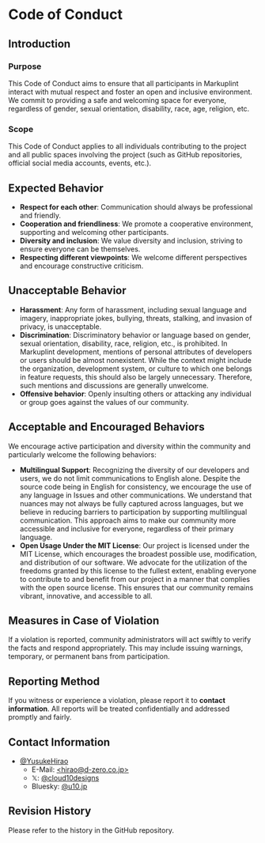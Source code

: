 # Code of Conduct

## Introduction

### Purpose

This Code of Conduct aims to ensure that all participants in Markuplint interact with mutual respect and foster an open and inclusive environment. We commit to providing a safe and welcoming space for everyone, regardless of gender, sexual orientation, disability, race, age, religion, etc.

### Scope

This Code of Conduct applies to all individuals contributing to the project and all public spaces involving the project (such as GitHub repositories, official social media accounts, events, etc.).

## Expected Behavior

- **Respect for each other**: Communication should always be professional and friendly.
- **Cooperation and friendliness**: We promote a cooperative environment, supporting and welcoming other participants.
- **Diversity and inclusion**: We value diversity and inclusion, striving to ensure everyone can be themselves.
- **Respecting different viewpoints**: We welcome different perspectives and encourage constructive criticism.

## Unacceptable Behavior

- **Harassment**: Any form of harassment, including sexual language and imagery, inappropriate jokes, bullying, threats, stalking, and invasion of privacy, is unacceptable.
- **Discrimination**: Discriminatory behavior or language based on gender, sexual orientation, disability, race, religion, etc., is prohibited. In Markuplint development, mentions of personal attributes of developers or users should be almost nonexistent. While the context might include the organization, development system, or culture to which one belongs in feature requests, this should also be largely unnecessary. Therefore, such mentions and discussions are generally unwelcome.
- **Offensive behavior**: Openly insulting others or attacking any individual or group goes against the values of our community.

## Acceptable and Encouraged Behaviors

We encourage active participation and diversity within the community and particularly welcome the following behaviors:

- **Multilingual Support**: Recognizing the diversity of our developers and users, we do not limit communications to English alone. Despite the source code being in English for consistency, we encourage the use of any language in Issues and other communications. We understand that nuances may not always be fully captured across languages, but we believe in reducing barriers to participation by supporting multilingual communication. This approach aims to make our community more accessible and inclusive for everyone, regardless of their primary language.
- **Open Usage Under the MIT License**: Our project is licensed under the MIT License, which encourages the broadest possible use, modification, and distribution of our software. We advocate for the utilization of the freedoms granted by this license to the fullest extent, enabling everyone to contribute to and benefit from our project in a manner that complies with the open source license. This ensures that our community remains vibrant, innovative, and accessible to all.

## Measures in Case of Violation

If a violation is reported, community administrators will act swiftly to verify the facts and respond appropriately. This may include issuing warnings, temporary, or permanent bans from participation.

## Reporting Method

If you witness or experience a violation, please report it to **contact information**. All reports will be treated confidentially and addressed promptly and fairly.

## Contact Information

- [@YusukeHirao](https://github.com/YusukeHirao)
  - E-Mail: [&lt;hirao@d-zero.co.jp&gt;](mailto:hirao@d-zero.co.jp)
  - 𝕏: [@cloud10designs](https://x.com/cloud10designs)
  - Bluesky: [@u10.jp](https://bsky.app/profile/u10.jp)

## Revision History

Please refer to the history in the GitHub repository.
